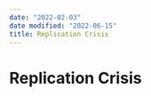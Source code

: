 ```yaml
---
date: "2022-02-03"
date modified: "2022-06-15"
title: Replication Crisis
---
```


# Replication Crisis
